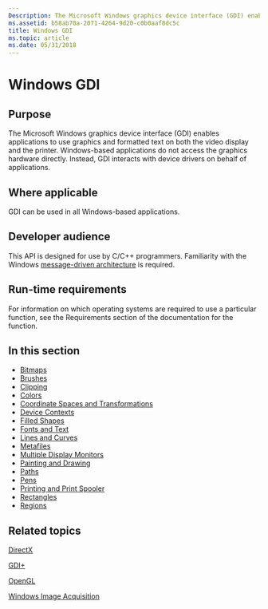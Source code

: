 ```yaml
---
Description: The Microsoft Windows graphics device interface (GDI) enables applications to use graphics and formatted text on both the video display and the printer.
ms.assetid: b58ab70a-2071-4264-9d20-c0b0aaf8dc5c
title: Windows GDI
ms.topic: article
ms.date: 05/31/2018
---
```


# Windows GDI

## Purpose

The Microsoft Windows graphics device interface (GDI) enables applications to use graphics and formatted text on both the video display and the printer. Windows-based applications do not access the graphics hardware directly. Instead, GDI interacts with device drivers on behalf of applications.

## Where applicable

GDI can be used in all Windows-based applications.

## Developer audience

This API is designed for use by C/C++ programmers. Familiarity with the Windows [message-driven architecture](../learnwin32/window-messages.md) is required.

## Run-time requirements

For information on which operating systems are required to use a particular function, see the Requirements section of the documentation for the function.

## In this section

-   [Bitmaps](bitmaps.md)
-   [Brushes](brushes.md)
-   [Clipping](clipping.md)
-   [Colors](colors.md)
-   [Coordinate Spaces and Transformations](coordinate-spaces-and-transformations.md)
-   [Device Contexts](device-contexts.md)
-   [Filled Shapes](filled-shapes.md)
-   [Fonts and Text](fonts-and-text.md)
-   [Lines and Curves](lines-and-curves.md)
-   [Metafiles](metafiles.md)
-   [Multiple Display Monitors](multiple-display-monitors.md)
-   [Painting and Drawing](painting-and-drawing.md)
-   [Paths](paths.md)
-   [Pens](pens.md)
-   [Printing and Print Spooler](/previous-versions//dd162860(v=vs.85))
-   [Rectangles](rectangles.md)
-   [Regions](regions.md)

## Related topics

<dl> <dt>

[DirectX](https://docs.microsoft.com/en-us/windows/win32/directx)
</dt> <dt>

[GDI+](../gdiplus/-gdiplus-gdi-start.md)
</dt> <dt>

[OpenGL](../opengl/opengl.md)
</dt> <dt>

[Windows Image Acquisition](../wia/-wia-startpage.md)
</dt> </dl>

 

 
